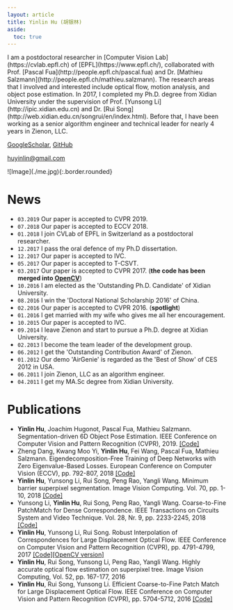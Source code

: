 ```yaml
---
layout: article
title: Yinlin Hu (胡银林)
aside:
  toc: true
---
```


<div class="gird-containre">
<div class="grid grid--p-2">
<div class="cell cell--12 cell--md-auto" markdown="1">
I am a postdoctoral researcher in [Computer Vision Lab](https://cvlab.epfl.ch) of [EPFL](https://www.epfl.ch/),
collaborated with Prof. [Pascal Fua](http://people.epfl.ch/pascal.fua) and Dr. [Mathieu Salzmann](http://people.epfl.ch/mathieu.salzmann). The research areas that I involved and
interested include optical flow, motion analysis, and object pose
estimation. In 2017, I completed my Ph.D. degree from Xidian
University under the supervision of Prof. [Yunsong Li](http://ipic.xidian.edu.cn) and Dr. [Rui Song](http://web.xidian.edu.cn/songrui/en/index.html). Before that, I have been working as a senior algorithm engineer and
technical leader for nearly 4 years in Zienon, LLC.

[GoogleScholar](https://scholar.google.com/citations?user=dhmdaoQAAAAJ&hl=en), [GitHub](http://github.com/yinlinhu)

<!-- [CV](/files/cv.pdf) -->

[huyinlin@gmail.com](mailto:huyinlin@gmail.com)
</div>
<div class="cell cell--12 cell--md-4 " markdown="1">
![Image](./me.jpg){:.border.rounded}
</div>
</div>
</div>

# News
* `03.2019` Our paper is accepted to CVPR 2019. 
* `07.2018` Our paper is accepted to ECCV 2018. 
* `01.2018` I join CVLab of EPFL in Switzerland as a postdoctoral researcher.
* `12.2017` I pass the oral defence of my Ph.D dissertation.
* `12.2017` Our paper is accepted to IVC.
* `05.2017` Our paper is accepted to T-CSVT.
* `03.2017` Our paper is accepted to CVPR 2017. (**the code has been merged into [OpenCV](https://opencv.org/)**)
* `10.2016` I am elected as the 'Outstanding Ph.D. Candidate' of Xidian University.
* `08.2016` I win the 'Doctoral National Scholarship 2016' of China.
* `02.2016` Our paper is accepted to CVPR 2016. (**spotlight**)
* `01.2016` I get married with my wife who gives me all her encouragement. 
* `10.2015` Our paper is accepted to IVC.
* `09.2014` I leave Zienon and start to pursue a Ph.D. degree at Xidian University.
* `02.2013` I become the team leader of the development group.
* `06.2012` I get the 'Outstanding Contribution Award' of Zienon.
* `01.2012` Our demo 'AirGenie' is regarded as the 'Best of Show' of CES 2012 in USA.
* `06.2011` I join Zienon, LLC as an algorithm engineer.
* `04.2011` I get my MA.Sc degree from Xidian University.

# Publications

* **Yinlin Hu**, Joachim Hugonot, Pascal Fua, Mathieu Salzmann. Segmentation-driven 6D Object Pose Estimation. IEEE Conference on Computer Vision and Pattern Recognition (CVPR), 2019. [\[Code\]](https://github.com/cvlab-epfl/segmentation-driven-pose)
* Zheng Dang, Kwang Moo Yi, **Yinlin Hu**, Fei Wang, Pascal Fua, Mathieu Salzmann. Eigendecomposition-Free Training of Deep Networks with Zero Eigenvalue-Based Losses. European Conference on Computer Vision (ECCV), pp. 792-807, 2018 [\[Code\]](https://github.com/Dangzheng/Eig-Free-release)
* **Yinlin Hu**, Yunsong Li, Rui Song, Peng Rao, Yangli Wang. Minimum barrier superpixel segmentation. Image Vision Computing. Vol. 70, pp. 1-10, 2018 [\[Code\]](https://github.com/YinlinHu/MBS)
* Yunsong Li, **Yinlin Hu**, Rui Song, Peng Rao, Yangli Wang. Coarse-to-Fine PatchMatch for Dense Correspondence. IEEE Transactions on Circuits System and Video Technique. Vol. 28, Nr. 9, pp. 2233-2245, 2018 [\[Code\]](https://github.com/YinlinHu/CPM)
* **Yinlin Hu**, Yunsong Li, Rui Song. Robust Interpolation of Correspondences for Large Displacement Optical Flow. IEEE Conference on Computer Vision and Pattern Recognition (CVPR), pp. 4791-4799, 2017 [\[Code\]](https://github.com/YinlinHu/Ric)[\[OpenCV version\]](https://github.com/opencv/opencv_contrib/blob/master/modules/ximgproc/src/sparse_match_interpolators.cpp)
* **Yinlin Hu**, Rui Song, Yunsong Li, Peng Rao, Yangli Wang. Highly accurate optical flow estimation on superpixel tree. Image Vision Computing, Vol. 52, pp. 167-177, 2016
* **Yinlin Hu**, Rui Song, Yunsong Li. Efficient Coarse-to-Fine Patch Match for Large Displacement Optical Flow. IEEE Conference on Computer Vision and Pattern Recognition (CVPR), pp. 5704-5712, 2016 [\[Code\]](https://github.com/YinlinHu/CPM)
